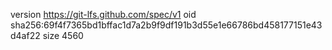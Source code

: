 version https://git-lfs.github.com/spec/v1
oid sha256:69f4f7365bd1bffac1d7a2b9f9df191b3d55e1e66786bd458177151e43d4af22
size 4560
